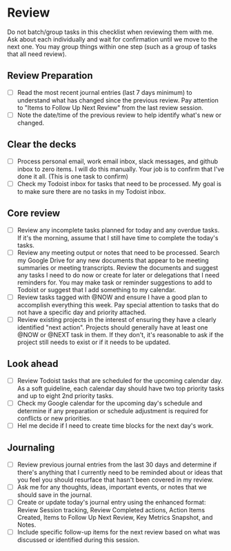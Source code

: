 # Review
Do not batch/group tasks in this checklist when reviewing them with me. Ask about each individually and wait for confirmation until we move to the next one. You may group things within one step (such as a group of tasks that all need review).

## Review Preparation
- [ ] Read the most recent journal entries (last 7 days minimum) to understand what has changed since the previous review. Pay attention to "Items to Follow Up Next Review" from the last review session.
- [ ] Note the date/time of the previous review to help identify what's new or changed.

## Clear the decks
- [ ] Process personal email, work email inbox, slack messages, and github inbox to zero items. I will do this manually. Your job is to confirm that I've done it all. (This is one task to confirm)
- [ ] Check my Todoist inbox for tasks that need to be processed. My goal is to make sure there are no tasks in my Todoist inbox.

## Core review
- [ ] Review any incomplete tasks planned for today and any overdue tasks. If it's the morning, assume that I still have time to complete the today's tasks.
- [ ] Review any meeting output or notes that need to be processed. Search my Google Drive for any new documents that appear to be meeting summaries or meeting transcripts. Review the documents and suggest any tasks I need to do now or create for later or delegations that I need reminders for. You may make task or reminder suggestions to add to Todoist or suggest that I add something to my calendar.
- [ ] Review tasks tagged with @NOW and ensure I have a good plan to accomplish everything this week. Pay special attention to tasks that do not have a specific day and priority attached.
- [ ] Review existing projects in the interest of ensuring they have a clearly identified "next action". Projects should generally have at least one @NOW or @NEXT task in them. If they don't, it's reasonable to ask if the project still needs to exist or if it needs to be updated.

## Look ahead
- [ ] Review Todoist tasks that are scheduled for the upcoming calendar day. As a soft guideline, each calendar day should have two top priority tasks and up to eight 2nd priority tasks.
- [ ] Check my Google calendar for the upcoming day's schedule and determine if any preparation or schedule adjustment is required for conflicts or new priorities.
- [ ] Hel me decide if I need to create time blocks for the next day's work.

## Journaling
- [ ] Review previous journal entries from the last 30 days and determine if there's anything that I currently need to be reminded about or ideas that you feel you should resurface that hasn't been covered in my review.
- [ ] Ask me for any thoughts, ideas, important events, or notes that we should save in the journal.
- [ ] Create or update today's journal entry using the enhanced format: Review Session tracking, Review Completed actions, Action Items Created, Items to Follow Up Next Review, Key Metrics Snapshot, and Notes.
- [ ] Include specific follow-up items for the next review based on what was discussed or identified during this session.

